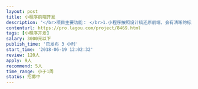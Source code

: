 ```yaml
---                
layout: post       
title: 小程序前端开发           
description: '</br>项目主要功能： </br>1.小程序按照设计稿还原前端，会有清晰的标注和图标；</br>2.只需要完成静态页面的排版就行，不需要去对接口数据。</br>要求</br>1.有小程序前端开发经验；</br>2.能够按照设计稿完整的还原；</br>3.时间上能够配合好；</br>4.项目多，需要长期接单的个人前端。</br>'     
contenturl: https://pro.lagou.com/project/8469.html      
tags: [小程序开发]            
salary: 3000元以下          
publish_time: '已发布 3 小时'         
start_time: '2018-06-19 12:02:32'           
review: 120人                   
apply: 9人                   
recommend: 5人                   
time_range: 小于1周              
status: 招募中                  
---                 
```

